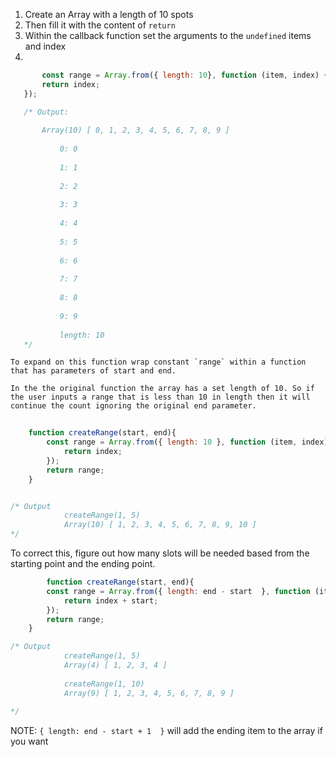 1. Create an Array  with a length of 10 spots
2. Then fill it with the content of `return`
3. Within the callback function set the arguments to the `undefined` items and index
4. 
 ```js
        const range = Array.from({ length: 10}, function (item, index) {
        return index;
    });

    /* Output:
         
        Array(10) [ 0, 1, 2, 3, 4, 5, 6, 7, 8, 9 ]
        ​
            0: 0
            ​
            1: 1
            ​
            2: 2
            ​
            3: 3
            ​
            4: 4
            ​
            5: 5
            ​
            6: 6
            ​
            7: 7
            ​
            8: 8
            ​
            9: 9
            ​
            length: 10
    */
 ```

    To expand on this function wrap constant `range` within a function that has parameters of start and end. 
    
    In the the original function the array has a set length of 10. So if the user inputs a range that is less than 10 in length then it will continue the count ignoring the original end parameter. 



```js
    
    function createRange(start, end){
        const range = Array.from({ length: 10 }, function (item, index) {
            return index;
        });
        return range;
    }    


/* Output
            createRange(1, 5)
            Array(10) [ 1, 2, 3, 4, 5, 6, 7, 8, 9, 10 ]
*/
```

To correct this, figure out how many slots will be needed based from the starting point and the ending point. 

```js
        function createRange(start, end){
        const range = Array.from({ length: end - start  }, function (item, index) {
            return index + start;
        });
        return range;
    }    

/* Output
            createRange(1, 5)
            Array(4) [ 1, 2, 3, 4 ]
            
            createRange(1, 10)
            Array(9) [ 1, 2, 3, 4, 5, 6, 7, 8, 9 ]
​
*/
```
 NOTE: `{ length: end - start + 1  }` will add the ending item to the array if you want 


    


